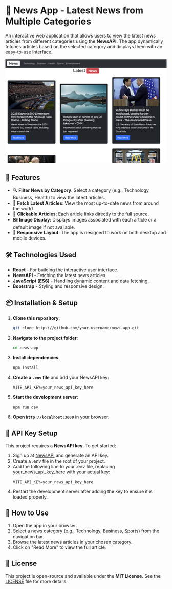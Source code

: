 # 🌟 News App - Latest News from Multiple Categories

An interactive web application that allows users to view the latest news articles from different categories using the **NewsAPI**. The app dynamically fetches articles based on the selected category and displays them with an easy-to-use interface.

![Description](assets/image.png)

## 🚀 Features  
- 🔍 **Filter News by Category**: Select a category (e.g., Technology, Business, Health) to view the latest articles.  
- 📄 **Fetch Latest Articles**: View the most up-to-date news from around the world.  
- 📰 **Clickable Articles**: Each article links directly to the full source.  
- 🖼 **Image Display**: Displays images associated with each article or a default image if not available.  
- 📑 **Responsive Layout**: The app is designed to work on both desktop and mobile devices.

## 🛠 Technologies Used  
- **React** - For building the interactive user interface.  
- **NewsAPI** - Fetching the latest news articles.  
- **JavaScript (ES6)** - Handling dynamic content and data fetching.  
- **Bootstrap** - Styling and responsive design.

## 📦 Installation & Setup  

1. **Clone this repository**:
    ```bash
    git clone https://github.com/your-username/news-app.git
    ```

2. **Navigate to the project folder**:
    ```bash
    cd news-app
    ```

3. **Install dependencies**:
    ```bash
    npm install
    ```

4. **Create a `.env` file** and add your NewsAPI key:
    ```env
    VITE_API_KEY=your_news_api_key_here
    ```

5. **Start the development server**:
    ```bash
    npm run dev
    ```

6. **Open `http://localhost:3000`** in your browser.

## 🔑 API Key Setup

This project requires a **NewsAPI key**. To get started:

1. Sign up at [NewsAPI](https://newsapi.org/) and generate an API key.
2. Create a .env file in the root of your project.
3. Add the following line to your .env file, replacing your_news_api_key_here with your actual key:
    ```env
    VITE_API_KEY=your_news_api_key_here
    ```
4. Restart the development server after adding the key to ensure it is loaded properly.

## 🚀 How to Use

1. Open the app in your browser.
2. Select a news category (e.g., Technology, Business, Sports) from the navigation bar.
3. Browse the latest news articles in your chosen category.
4. Click on "Read More" to view the full article.

## 📜 License

This project is open-source and available under the **MIT License**. See the [LICENSE](LICENSE) file for more details.
